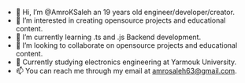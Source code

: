 - 👋 Hi, I’m @AmroKSaleh an 19 years old engineer/developer/creator.
- 👀 I’m interested in creating opensource projects and educational content.
- 🌱 I’m currently learning .ts and .js Backend development.
- 💞️ I’m looking to collaborate on opensource projects and educational content.
- 🏫 Currently studying electronics engineering at Yarmouk University.
- 📫 You can reach me through my email at amrosaleh63@gmail.com.
